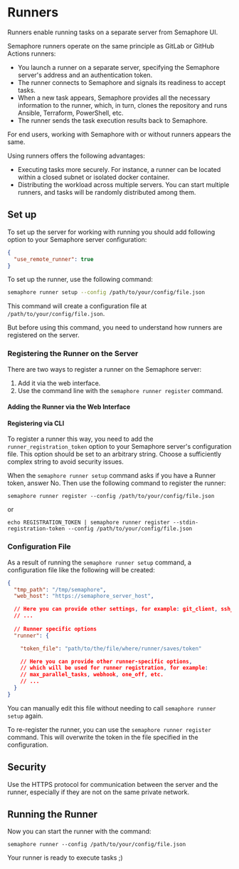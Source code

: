 # Runners

Runners enable running tasks on a separate server from Semaphore UI.

Semaphore runners operate on the same principle as GitLab or GitHub Actions runners:

- You launch a runner on a separate server, specifying the Semaphore server's address and an authentication token.
- The runner connects to Semaphore and signals its readiness to accept tasks.
- When a new task appears, Semaphore provides all the necessary information to the runner, which, in turn, clones the repository and runs Ansible, Terraform, PowerShell, etc.
- The runner sends the task execution results back to Semaphore.

For end users, working with Semaphore with or without runners appears the same.

Using runners offers the following advantages:
- Executing tasks more securely. For instance, a runner can be located within a closed subnet or isolated docker container.
- Distributing the workload across multiple servers. You can start multiple runners, and tasks will be randomly distributed among them.

## Set up

To set up the server for working with running you should add following option to your Semaphore server configuration:

```json
{
  "use_remote_runner": true
}
```

To set up the runner, use the following command:

```bash
semaphore runner setup --config /path/to/your/config/file.json
```

This command will create a configuration file at `/path/to/your/config/file.json`.

But before using this command, you need to understand how runners are registered on the server.

### Registering the Runner on the Server

There are two ways to register a runner on the Semaphore server:
1) Add it via the web interface.
2) Use the command line with the `semaphore runner register` command.

#### Adding the Runner via the Web Interface

#### Registering via CLI

To register a runner this way, you need to add the `runner_registration_token` option to your Semaphore server's configuration file. This option should be set to an arbitrary string. Choose a sufficiently complex string to avoid security issues.

When the `semaphore runner setup` command asks if you have a Runner token, answer No. Then use the following command to register the runner:

`semaphore runner register --config /path/to/your/config/file.json`

or

`echo REGISTRATION_TOKEN | semaphore runner register --stdin-registration-token --config /path/to/your/config/file.json`

### Configuration File

As a result of running the `semaphore runner setup` command, a configuration file like the following will be created:

```json
{
  "tmp_path": "/tmp/semaphore",
  "web_host": "https://semaphore_server_host",

  // Here you can provide other settings, for example: git_client, ssh_config_path, etc.
  // ...
  
  // Runner specific options
  "runner": {

    "token_file": "path/to/the/file/where/runner/saves/token"

    // Here you can provide other runner-specific options, 
    // which will be used for runner registration, for example: 
    // max_parallel_tasks, webhook, one_off, etc.
    // ...
  }
}
```

You can manually edit this file without needing to call `semaphore runner setup` again.

To re-register the runner, you can use the `semaphore runner register` command. This will overwrite the token in the file specified in the configuration.

## Security

Use the HTTPS protocol for communication between the server and the runner, especially if they are not on the same private network.

## Running the Runner

Now you can start the runner with the command:

```
semaphore runner --config /path/to/your/config/file.json
```

<!-- If everything is set up correctly, you will see the following output in the console:

```

``` -->

Your runner is ready to execute tasks ;)